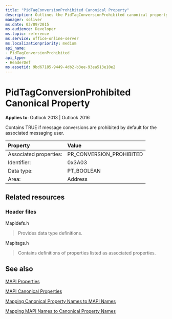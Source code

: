 ```yaml
---
title: "PidTagConversionProhibited Canonical Property"
description: Outlines the PidTagConversionProhibited canonical property, which contains TRUE if message conversions are prohibited by default.
manager: soliver
ms.date: 03/09/2015
ms.audience: Developer
ms.topic: reference
ms.service: office-online-server
ms.localizationpriority: medium
api_name:
- PidTagConversionProhibited
api_type:
- HeaderDef
ms.assetid: 9bd67185-9449-4db2-b3ee-93ea513e10e2
---
```


# PidTagConversionProhibited Canonical Property

  
  
**Applies to**: Outlook 2013 | Outlook 2016 
  
Contains TRUE if message conversions are prohibited by default for the associated messaging user.
  
|Property|Value|
|:-----|:-----|
|Associated properties:  <br/> |PR_CONVERSION_PROHIBITED  <br/> |
|Identifier:  <br/> |0x3A03  <br/> |
|Data type:  <br/> |PT_BOOLEAN  <br/> |
|Area:  <br/> |Address  <br/> |
   
## Related resources

### Header files

Mapidefs.h
  
> Provides data type definitions.
    
Mapitags.h
  
> Contains definitions of properties listed as associated properties.
    
## See also



[MAPI Properties](mapi-properties.md)
  
[MAPI Canonical Properties](mapi-canonical-properties.md)
  
[Mapping Canonical Property Names to MAPI Names](mapping-canonical-property-names-to-mapi-names.md)
  
[Mapping MAPI Names to Canonical Property Names](mapping-mapi-names-to-canonical-property-names.md)

